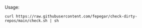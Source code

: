 Usage:

```shell
curl https://raw.githubusercontent.com/fepegar/check-dirty-repos/main/check.sh | sh
```
